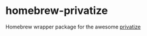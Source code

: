# homebrew-privatize

Homebrew wrapper package for the awesome [privatize](https://github.com/higgins/privatize)
